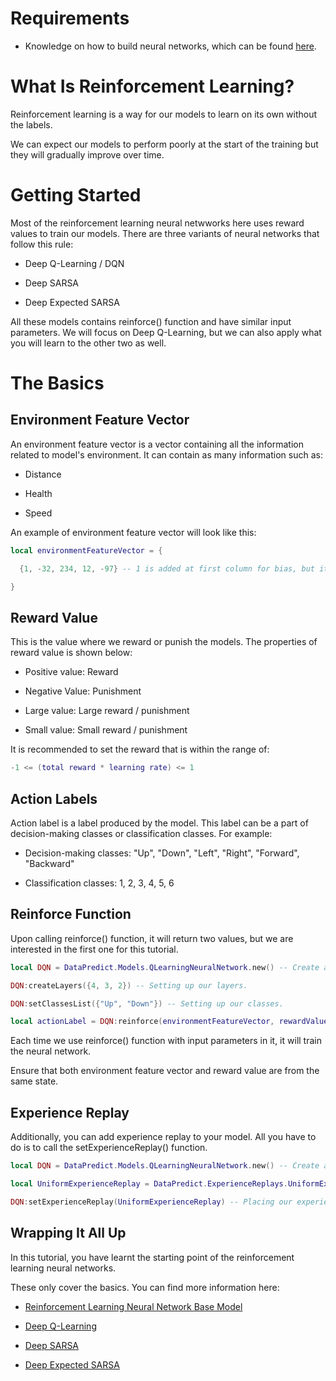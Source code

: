# Requirements

* Knowledge on how to build neural networks, which can be found [here](UsingNeuralNetworksPart1.md).

# What Is Reinforcement Learning?

Reinforcement learning is a way for our models to learn on its own without the labels.

We can expect our models to perform poorly at the start of the training but they will gradually improve over time.

# Getting Started

Most of the reinforcement learning neural netwworks here uses reward values to train our models. There are three variants of neural networks that follow this rule:

* Deep Q-Learning / DQN

* Deep SARSA

* Deep Expected SARSA

All these models contains reinforce() function and have similar input parameters. We will focus on Deep Q-Learning, but we can also apply what you will learn to the other two as well.

# The Basics

## Environment Feature Vector

An environment feature vector is a vector containing all the information related to model's environment. It can contain as many information such as:

* Distance

* Health

* Speed

An example of environment feature vector will look like this:

```lua
local environmentFeatureVector = {

  {1, -32, 234, 12, -97} -- 1 is added at first column for bias, but it is optional.

}
```

## Reward Value

This is the value where we reward or punish the models. The properties of reward value is shown below:

* Positive value: Reward

* Negative Value: Punishment

* Large value: Large reward / punishment

* Small value: Small reward / punishment

It is recommended to set the reward that is within the range of:

```lua
-1 <= (total reward * learning rate) <= 1
```

## Action Labels

Action label is a label produced by the model. This label can be a part of decision-making classes or classification classes. For example:

* Decision-making classes: "Up", "Down", "Left", "Right", "Forward", "Backward"

* Classification classes: 1, 2, 3, 4, 5, 6

## Reinforce Function

Upon calling reinforce() function, it will return two values, but we are interested in the first one for this tutorial.

```lua
local DQN = DataPredict.Models.QLearningNeuralNetwork.new() -- Create a new model object.

DQN:createLayers({4, 3, 2}) -- Setting up our layers.

DQN:setClassesList({"Up", "Down"}) -- Setting up our classes.

local actionLabel = DQN:reinforce(environmentFeatureVector, rewardValue) -- Run the reinforce() function.
```

Each time we use reinforce() function with input parameters in it, it will train the neural network.

Ensure that both environment feature vector and reward value are from the same state.

## Experience Replay

Additionally, you can add experience replay to your model. All you have to do is to call the setExperienceReplay() function.

```lua
local DQN = DataPredict.Models.QLearningNeuralNetwork.new() -- Create a new model object.

local UniformExperienceReplay = DataPredict.ExperienceReplays.UniformExperienceReplay.new()

DQN:setExperienceReplay(UniformExperienceReplay) -- Placing our experience replay object here.
```

## Wrapping It All Up

In this tutorial, you have learnt the starting point of the reinforcement learning neural networks. 

These only cover the basics. You can find more information here:

* [Reinforcement Learning Neural Network Base Model](../API/Models/ReinforcementLearningNeuralNetworkBaseModel.md)

* [Deep Q-Learning](../API/Models/QLearningNeuralNetwork.md)

* [Deep SARSA](../API/Models/StateActionRewardStateActionNeuralNetwork.md)

* [Deep Expected SARSA](../API/Models/ExpectedStateActionRewardStateActionNeuralNetwork.md) 
